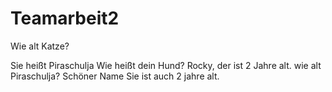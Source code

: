 # Teamarbeit2
Wie alt Katze? 


Sie heißt Piraschulja
Wie heißt dein Hund?
Rocky, der ist 2 Jahre alt. wie alt Piraschulja? Schöner Name
 Sie ist auch 2 jahre alt. 
 